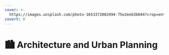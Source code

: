 ```yaml
---
cover: >-
  https://images.unsplash.com/photo-1653372082494-75e2eeb3b044?crop=entropy&cs=srgb&fm=jpg&ixid=M3wxOTcwMjR8MHwxfHNlYXJjaHwxMHx8QXJjaGl0ZWN0dXJlJTIwYW5kJTIwVXJiYW4lMjBQbGFubmluZ3xlbnwwfHx8fDE3MDY2MjQzNjd8MA&ixlib=rb-4.0.3&q=85
coverY: 0
---
```


# 🏙️ Architecture and Urban Planning

